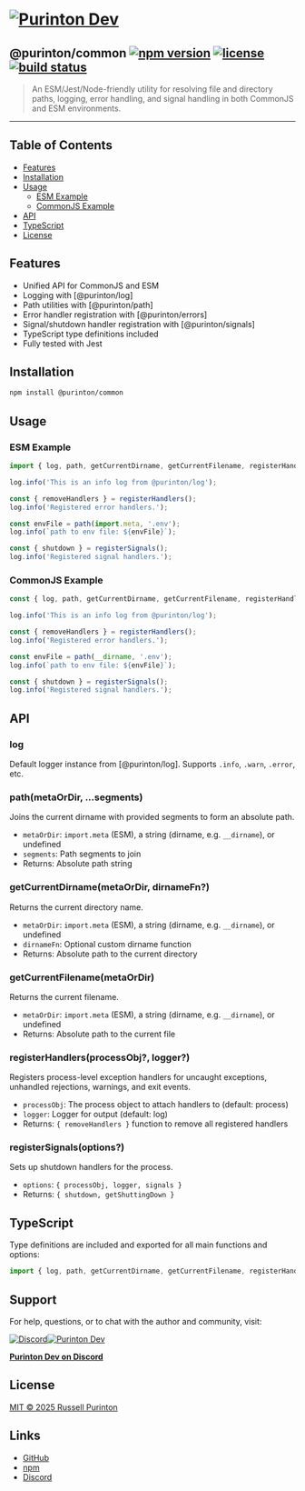 # [![Purinton Dev](https://purinton.us/logos/brand.png)](https://discord.gg/QSBxQnX7PF)

## @purinton/common [![npm version](https://img.shields.io/npm/v/@purinton/common.svg)](https://www.npmjs.com/package/@purinton/common) [![license](https://img.shields.io/github/license/purinton/common.svg)](LICENSE) [![build status](https://github.com/purinton/common/actions/workflows/nodejs.yml/badge.svg)](https://github.com/purinton/common/actions)

> An ESM/Jest/Node-friendly utility for resolving file and directory paths, logging, error handling, and signal handling in both CommonJS and ESM environments.

---

## Table of Contents

- [Features](#features)
- [Installation](#installation)
- [Usage](#usage)
  - [ESM Example](#esm-example)
  - [CommonJS Example](#commonjs-example)
- [API](#api)
- [TypeScript](#typescript)
- [License](#license)

## Features

- Unified API for CommonJS and ESM
- Logging with [@purinton/log]
- Path utilities with [@purinton/path]
- Error handler registration with [@purinton/errors]
- Signal/shutdown handler registration with [@purinton/signals]
- TypeScript type definitions included
- Fully tested with Jest

## Installation

```bash
npm install @purinton/common
```

## Usage

### ESM Example

```js
import { log, path, getCurrentDirname, getCurrentFilename, registerHandlers, registerSignals } from '@purinton/common';

log.info('This is an info log from @purinton/log');

const { removeHandlers } = registerHandlers();
log.info('Registered error handlers.');

const envFile = path(import.meta, '.env');
log.info(`path to env file: ${envFile}`);

const { shutdown } = registerSignals();
log.info('Registered signal handlers.');
```

### CommonJS Example

```js
const { log, path, getCurrentDirname, getCurrentFilename, registerHandlers, registerSignals } = require('@purinton/common');

log.info('This is an info log from @purinton/log');

const { removeHandlers } = registerHandlers();
log.info('Registered error handlers.');

const envFile = path(__dirname, '.env');
log.info(`path to env file: ${envFile}`);

const { shutdown } = registerSignals();
log.info('Registered signal handlers.');
```

## API

### log

Default logger instance from [@purinton/log]. Supports `.info`, `.warn`, `.error`, etc.

### path(metaOrDir, ...segments)

Joins the current dirname with provided segments to form an absolute path.

- `metaOrDir`: `import.meta` (ESM), a string (dirname, e.g. `__dirname`), or undefined
- `segments`: Path segments to join
- Returns: Absolute path string

### getCurrentDirname(metaOrDir, dirnameFn?)

Returns the current directory name.

- `metaOrDir`: `import.meta` (ESM), a string (dirname, e.g. `__dirname`), or undefined
- `dirnameFn`: Optional custom dirname function
- Returns: Absolute path to the current directory

### getCurrentFilename(metaOrDir)

Returns the current filename.

- `metaOrDir`: `import.meta` (ESM), a string (dirname, e.g. `__dirname`), or undefined
- Returns: Absolute path to the current file

### registerHandlers(processObj?, logger?)

Registers process-level exception handlers for uncaught exceptions, unhandled rejections, warnings, and exit events.

- `processObj`: The process object to attach handlers to (default: process)
- `logger`: Logger for output (default: log)
- Returns: `{ removeHandlers }` function to remove all registered handlers

### registerSignals(options?)

Sets up shutdown handlers for the process.

- `options`: `{ processObj, logger, signals }`
- Returns: `{ shutdown, getShuttingDown }`

## TypeScript

Type definitions are included and exported for all main functions and options:

```ts
import { log, path, getCurrentDirname, getCurrentFilename, registerHandlers, registerSignals, RegisterSignalsOptions } from '@purinton/common';
```

## Support

For help, questions, or to chat with the author and community, visit:

[![Discord](https://purinton.us/logos/discord_96.png)](https://discord.gg/QSBxQnX7PF)[![Purinton Dev](https://purinton.us/logos/purinton_96.png)](https://discord.gg/QSBxQnX7PF)

**[Purinton Dev on Discord](https://discord.gg/QSBxQnX7PF)**

## License

[MIT © 2025 Russell Purinton](LICENSE)

## Links

- [GitHub](https://github.com/purinton/common)
- [npm](https://www.npmjs.com/package/@purinton/common)
- [Discord](https://discord.gg/QSBxQnX7PF)
